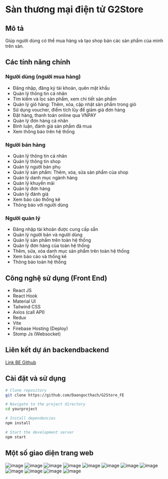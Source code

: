 # Sàn thương mại điện tử G2Store

## Mô tả
Giúp người dùng có thể mua hàng và tạo shop bán các sản phẩm của mình trên sàn.

## Các tính năng chính

### Người dùng (người mua hàng)
- Đăng nhập, đăng ký tài khoản, quên mật khẩu
- Quản lý thông tin cá nhân
- Tìm kiếm và lọc sản phẩm, xem chi tiết sản phẩm
- Quản lý giỏ hàng: Thêm, xóa, cập nhật sản phẩm trong giỏ
- Sử dụng voucher, điểm tích lũy để giảm giá đơn hàng
- Đặt hàng, thanh toán online qua VNPAY
- Quản lý đơn hàng cá nhân
- Bình luận, đánh giá sản phẩm đã mua
- Xem thông báo trên hệ thống

### Người bán hàng
- Quản lý thông tin cá nhân
- Quản lý thông tin shop
- Quản lý người bán phụ
- Quản lý sản phẩm: Thêm, xóa, sửa sản phẩm của shop
- Quản lý danh mục ngành hàng
- Quản lý khuyến mãi
- Quản lý đơn hàng
- Quản lý đánh giá
- Xem báo cáo thống kê
- Thông báo với người dùng

### Người quản lý
- Đăng nhập tài khoản được cung cấp sẵn
- Quản lý người bán và người dùng
- Quản lý sản phẩm trên toàn hệ thống
- Quản lý đơn hàng của toàn hệ thống
- Thêm, sửa, xóa danh mục sản phẩm trên toàn hệ thống
- Xem báo cáo và thống kê
- Thông báo toàn hệ thống

## Công nghệ sử dụng (Front End)
- React JS
- React Hook
- Material UI
- Tailwind CSS
- Axios (call API)
- Redux
- Vite
- Firebase Hosting (Deploy)
- Stomp Js (Websocket)

## Liên kết dự án backendbackend
[Link BE Github](https://github.com/Trandinhdongkhanh/G2WebStoreV2.git)

## Cài đặt và sử dụng
```bash
# Clone repository
git clone https://github.com/Daongocthach/G2Store_FE

# Navigate to the project directory
cd yourproject

# Install dependencies
npm install

# Start the development server
npm start
```
## **Một số giao diện trang web**

![image](https://github.com/user-attachments/assets/96189b54-3ba8-4fd3-9ad6-5444b5a63c58)
![image](https://github.com/user-attachments/assets/1fcde21c-e02c-4357-a93e-23131ccb235c)
![image](https://github.com/user-attachments/assets/f7be40d6-0747-466f-9c2c-764ac11c12f5)
![image](https://github.com/user-attachments/assets/f23bf072-4ee0-4c69-911f-016f8199e9fa)
![image](https://github.com/user-attachments/assets/f2106b22-8f60-4221-9375-4139cc0e9888)
![image](https://github.com/user-attachments/assets/03e81bb0-2c02-4cf0-966b-b13e00aba37f)
![image](https://github.com/user-attachments/assets/dc5e8e41-427b-4e09-a2af-e84c97aa0458)
![image](https://github.com/user-attachments/assets/d686ac4c-b192-4549-96ae-daa4868db1c7)
![image](https://github.com/user-attachments/assets/500625f2-510b-4cda-8ab4-81bdf3e88aa8)
![image](https://github.com/user-attachments/assets/bdceb7cd-0e71-4d61-ba1f-7ecb2a935dca)
![image](https://github.com/user-attachments/assets/36e83546-a857-4a7d-b032-76ec32bff288)
![image](https://github.com/user-attachments/assets/cf5aea6c-d9f1-405a-9942-f77dfac96d5a)

